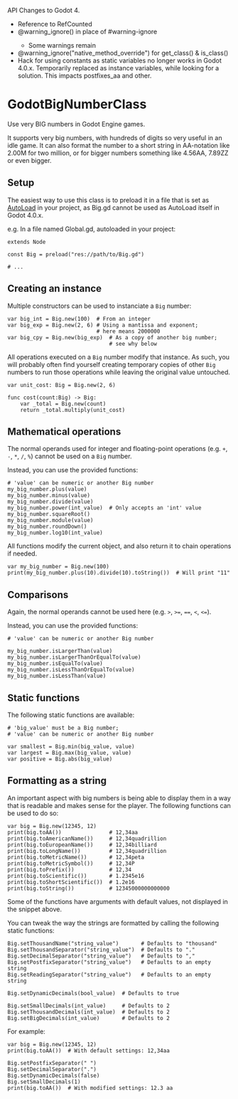 API Changes to Godot 4.
<ul>
  <li>Reference to RefCounted</li>
  <li>@warning_ignore() in place of #warning-ignore</li>
    <ul>
      <li>Some warnings remain</li>
    </ul>
  <li>@warning_ignore("native_method_override") for get_class() & is_class()</li>
  <li>Hack for using constants as static variables no longer works in Godot 4.0.x. Temporarily replaced as instance variables, while looking for a solution. This impacts postfixes_aa and other.</li>
</ul>

# GodotBigNumberClass

Use very BIG numbers in Godot Engine games.

It supports very big numbers, with hundreds of digits so very useful in an idle game. It can also format the number to a short string in AA-notation like 2.00M for two million, or for bigger numbers something like 4.56AA, 7.89ZZ or even bigger.

## Setup

The easiest way to use this class is to preload it in a file that is set as [AutoLoad](https://docs.godotengine.org/en/stable/getting_started/step_by_step/singletons_autoload.html) in your project, as Big.gd cannot be used as AutoLoad itself in Godot 4.0.x.

e.g. In a file named Global.gd, autoloaded in your project:

```GDScript
extends Node

const Big = preload("res://path/to/Big.gd")

# ...
```

## Creating an instance

Multiple constructors can be used to instanciate a `Big` number:

```GDScript
var big_int = Big.new(100)  # From an integer
var big_exp = Big.new(2, 6) # Using a mantissa and exponent;
                            # here means 2000000
var big_cpy = Big.new(big_exp)  # As a copy of another big number;
                                # see why below
```

All operations executed on a `Big` number modify that instance. As such, you will probably often find yourself creating temporary copies of other `Big` numbers to run those operations while leaving the original value untouched.

```GDScript
var unit_cost: Big = Big.new(2, 6)

func cost(count:Big) -> Big:
    var _total = Big.new(count)
    return _total.multiply(unit_cost)
```

## Mathematical operations

The normal operands used for integer and floating-point operations (e.g. `+`, `-`, `*`, `/`, `%`) cannot be used on a `Big` number.

Instead, you can use the provided functions:

```GDScript
# 'value' can be numeric or another Big number
my_big_number.plus(value)
my_big_number.minus(value)
my_big_number.divide(value)
my_big_number.power(int_value)  # Only accepts an 'int' value
my_big_number.squareRoot()
my_big_number.module(value)
my_big_number.roundDown()
my_big_number.log10(int_value)
```

All functions modify the current object, and also return it to chain operations if needed.

```GDScript
var my_big_number = Big.new(100)
print(my_big_number.plus(10).divide(10).toString())  # Will print "11"
```

## Comparisons

Again, the normal operands cannot be used here (e.g. `>`, `>=`, `==`, `<`, `<=`).

Instead, you can use the provided functions:

```GDScript
# 'value' can be numeric or another Big number

my_big_number.isLargerThan(value)
my_big_number.isLargerThanOrEqualTo(value)
my_big_number.isEqualTo(value)
my_big_number.isLessThanOrEqualTo(value)
my_big_number.isLessThan(value)
```

## Static functions

The following static functions are available:

```GDScript
# 'big_value' must be a Big number;
# 'value' can be numeric or another Big number

var smallest = Big.min(big_value, value)
var largest = Big.max(big_value, value)
var positive = Big.abs(big_value)
```

## Formatting as a string

An important aspect with big numbers is being able to display them in a way that is readable and makes sense for the player. The following functions can be used to do so:

```GDScript
var big = Big.new(12345, 12)
print(big.toAA())               # 12,34aa
print(big.toAmericanName())     # 12,34quadrillion
print(big.toEuropeanName())     # 12,34billiard
print(big.toLongName())         # 12,34quadrillion
print(big.toMetricName())       # 12,34peta
print(big.toMetricSymbol())     # 12,34P
print(big.toPrefix())           # 12,34
print(big.toScientific())       # 1.2345e16
print(big.toShortScientific())  # 1.2e16
print(big.toString())           # 12345000000000000
```

Some of the functions have arguments with default values, not displayed in the snippet above.

You can tweak the way the strings are formatted by calling the following static functions:

```GDScript
Big.setThousandName("string_value")       # Defaults to "thousand"
Big.setThousandSeparator("string_value")  # Defaults to "."
Big.setDecimalSeparator("string_value")   # Defaults to ","
Big.setPostfixSeparator("string_value")   # Defaults to an empty string
Big.setReadingSeparator("string_value")   # Defaults to an empty string

Big.setDynamicDecimals(bool_value)  # Defaults to true

Big.setSmallDecimals(int_value)     # Defaults to 2
Big.setThousandDecimals(int_value)  # Defaults to 2
Big.setBigDecimals(int_value)       # Defaults to 2
```

For example:

```GDScript
var big = Big.new(12345, 12)
print(big.toAA())  # With default settings: 12,34aa

Big.setPostfixSeparator(" ")
Big.setDecimalSeparator(".")
Big.setDynamicDecimals(false)
Big.setSmallDecimals(1)
print(big.toAA())  # With modified settings: 12.3 aa
```
